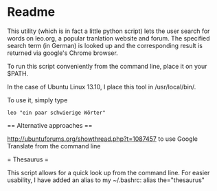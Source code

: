 Readme
==================

This utility (which is in fact a little python script) lets the user search for words on leo.org, a popular tranlation website and forum. The specified search term (in German) is looked up and the corresponding result is returned via google's Chrome browser.

To run this script conveniently from the command line, place it on your $PATH.

In the case of Ubuntu Linux 13.10, I place this tool in /usr/local/bin/.

To use it, simply type

	leo "ein paar schwierige Wörter" 


== Alternative approaches ==

http://ubuntuforums.org/showthread.php?t=1087457 to use Google Translate from the command line


= Thesaurus =

This script allows for a quick look up from the command line.
For easier usability, I have added an alias to my ~/.bashrc:
	alias the="thesaurus"
